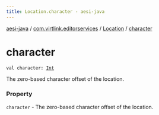 ```yaml
---
title: Location.character - aesi-java
---
```


[aesi-java](../../index.html) / [com.virtlink.editorservices](../index.html) / [Location](index.html) / [character](.)

# character

`val character: `[`Int`](https://kotlinlang.org/api/latest/jvm/stdlib/kotlin/-int/index.html)

The zero-based character offset of the location.

### Property

`character` - The zero-based character offset of the location.